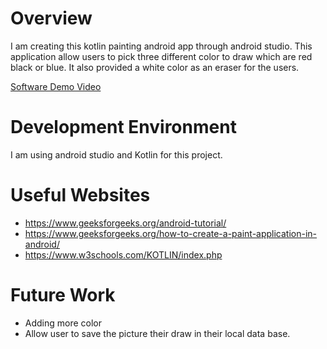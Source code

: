 # Overview

I am creating this kotlin painting android app through android studio. This application allow users to pick three different color to draw which are red black or blue. It also provided a white color as an eraser for the users.

[Software Demo Video](http://youtube.link.goes.here)

# Development Environment

I am using android studio and Kotlin for this project.

# Useful Websites

* https://www.geeksforgeeks.org/android-tutorial/
* https://www.geeksforgeeks.org/how-to-create-a-paint-application-in-android/
* https://www.w3schools.com/KOTLIN/index.php

# Future Work

* Adding more color
* Allow user to save the picture their draw in their local data base.
